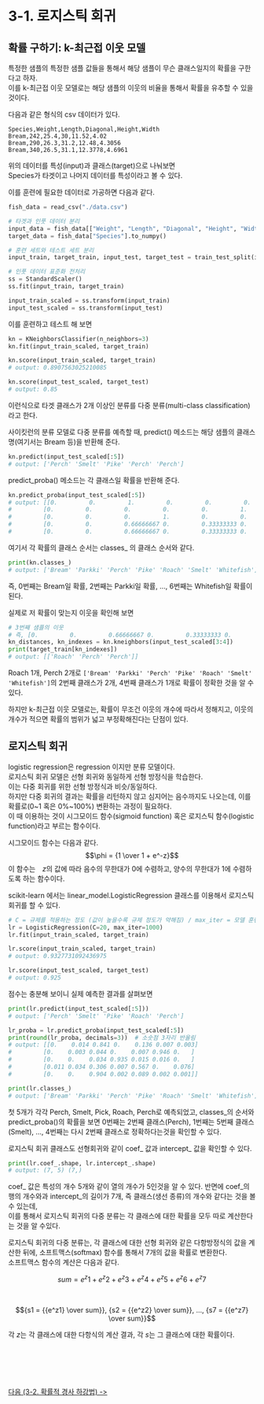 # 3-1. 로지스틱 회귀

## 확률 구하기: k-최근접 이웃 모델

특정한 샘플의 특정한 샘플 값들을 통해서 해당 샘플이 무슨 클래스일지의 확률을 구한다고 하자.    
이를 k-최근접 이웃 모델로는 해당 샘플의 이웃의 비율을 통해서 확률을 유추할 수 있을것이다.

다음과 같은 형식의 csv 데이터가 있다.
```csv
Species,Weight,Length,Diagonal,Height,Width
Bream,242,25.4,30,11.52,4.02
Bream,290,26.3,31.2,12.48,4.3056
Bream,340,26.5,31.1,12.3778,4.6961
```

위의 데이터를 특성(input)과 클래스(target)으로 나눠보면    
Species가 타겟이고 나머지 데이터를 특성이라고 볼 수 있다.    

이를 훈련에 필요한 데이터로 가공하면 다음과 같다.

```python
fish_data = read_csv("./data.csv")

# 타겟과 인풋 데이터 분리
input_data = fish_data[["Weight", "Length", "Diagonal", "Height", "Width"]].to_numpy()
target_data = fish_data["Species"].to_numpy()

# 훈련 세트와 테스트 세트 분리
input_train, target_train, input_test, target_test = train_test_split(input_data, target_data, random_state=42)

# 인풋 데이터 표준화 전처리
ss = StandardScaler()
ss.fit(input_train, target_train)

input_train_scaled = ss.transform(input_train)
input_test_scaled = ss.transform(input_test)
```

이를 훈련하고 테스트 해 보면

```python
kn = KNeighborsClassifier(n_neighbors=3)
kn.fit(input_train_scaled, target_train)

kn.score(input_train_scaled, target_train)
# output: 0.8907563025210085

kn.score(input_test_scaled, target_test)
# output: 0.85
```

이런식으로 타겟 클래스가 2개 이상인 분류를 다중 분류(multi-class classification)라고 한다.    

사이킷런의 분류 모델로 다중 분류를 예측할 때, predict() 메소드는 해당 샘플의 클래스명(여기서는 Bream 등)을 반환해 준다.

```python
kn.predict(input_test_scaled[:5])
# output: ['Perch' 'Smelt' 'Pike' 'Perch' 'Perch']
```

predict_proba() 메소드는 각 클래스일 확률을 반환해 준다.

```python
kn.predict_proba(input_test_scaled[:5])
# output: [[0.         0.         1.         0.         0.         0.         0.        ]
#         [0.         0.         0.         0.         0.         1.         0.        ]
#         [0.         0.         0.         1.         0.         0.         0.        ]
#         [0.         0.         0.66666667 0.         0.33333333 0.         0.        ]
#         [0.         0.         0.66666667 0.         0.33333333 0.         0.        ]]
```

여기서 각 확률의 클래스 순서는 classes_ 의 클래스 순서와 같다. 

```python
print(kn.classes_)
# output: ['Bream' 'Parkki' 'Perch' 'Pike' 'Roach' 'Smelt' 'Whitefish']
```

즉, 0번째는 Bream일 확률, 2번째는 Parkki일 확률, ..., 6번째는 Whitefish일 확률이 된다.   

실제로 저 확률이 맞는지 이웃을 확인해 보면

```python
# 3번째 샘플의 이웃
# 즉, [0.         0.         0.66666667 0.         0.33333333 0.         0.        ] 의 확률을 가진 샘플
kn_distances, kn_indexes = kn.kneighbors(input_test_scaled[3:4])
print(target_train[kn_indexes])
# output: [['Roach' 'Perch' 'Perch']]
```

Roach 1개, Perch 2개로 `['Bream' 'Parkki' 'Perch' 'Pike' 'Roach' 'Smelt' 'Whitefish']`의 2번째 클래스가 2개,
4번째 클래스가 1개로 확률이 정확한 것을 알 수 있다.    

하지만 k-최근접 이웃 모델로는, 확률이 무조건 이웃의 개수에 따라서 정해지고, 이웃의 개수가 적으면 확률의 범위가 넓고 부정확해진다는 단점이 있다.

## 로지스틱 회귀

logistic regression은 regression 이지만 분류 모델이다.    
로지스틱 회귀 모델은 선형 회귀와 동일하게 선형 방정식을 학습한다.    
이는 다중 회귀를 위한 선형 방정식과 비슷/동일하다.   
하지만 다중 회귀의 결과는 확률을 리턴하지 않고 심지어는 음수까지도 나오는데, 이를 확률로(0~1 혹은 0%~100%) 변환하는 과정이 필요하다.    
이 때 이용하는 것이 시그모이드 함수(sigmoid function) 혹은 로지스틱 함수(logistic function)라고 부르는 함수이다.    

시그모이드 함수는 다음과 같다.
$$\phi = {1 \over 1 + e^-z}$$
이 함수는　$z$의 값에 따라 음수의 무한대가 0에 수렴하고, 양수의 무한대가 1에 수렴하도록 하는 함수이다.    

scikit-learn 에서는 linear_model.LogisticRegression 클래스를 이용해서 로지스틱 회귀를 할 수 있다.

```python
# C = 규제를 적용하는 정도 (값이 높을수록 규제 정도가 약해짐) / max_iter = 모델 훈련에 사용되는 반복의 최대 개수
lr = LogisticRegression(C=20, max_iter=1000)
lr.fit(input_train_scaled, target_train)

lr.score(input_train_scaled, target_train)
# output: 0.9327731092436975

lr.score(input_test_scaled, target_test)
# output: 0.925
```

점수는 충분해 보이니 실제 예측한 결과를 살펴보면

```python
print(lr.predict(input_test_scaled[:5]))
# output: ['Perch' 'Smelt' 'Pike' 'Roach' 'Perch']

lr_proba = lr.predict_proba(input_test_scaled[:5])
print(round(lr_proba, decimals=3))  # 소숫점 3자리 반올림
# output: [[0.    0.014 0.841 0.    0.136 0.007 0.003]
#         [0.    0.003 0.044 0.    0.007 0.946 0.   ]
#         [0.    0.    0.034 0.935 0.015 0.016 0.   ]
#         [0.011 0.034 0.306 0.007 0.567 0.    0.076]
#         [0.    0.    0.904 0.002 0.089 0.002 0.001]]

print(lr.classes_)
# output: ['Bream' 'Parkki' 'Perch' 'Pike' 'Roach' 'Smelt' 'Whitefish']
```

첫 5개가 각각 Perch, Smelt, Pick, Roach, Perch로 예측되었고, 
classes_의 순서와 predict_proba()의 확률을 보면
0번째는 2번째 클래스(Perch), 1번째는 5번째 클래스(Smelt), ..., 4번째는 다시 2번째 클래스로 정확하다는것을 확인할 수 있다.    

로지스틱 회귀 클래스도 선형회귀와 같이 coef_ 값과 intercept_ 값을 확인할 수 있다.

```python
print(lr.coef_.shape, lr.intercept_.shape)
# output: (7, 5) (7,)
```

coef_ 값은 특성의 개수 5개와 같이 열의 개수가 5인것을 알 수 있다.
반면에 coef_의 행의 개수와과 intercept_의 길이가 7개, 즉 클래스(생선 종류)의 개수와 같다는 것을 볼 수 있는데,    
이를 통해서 로지스틱 회귀의 다중 분류는 각 클래스에 대한 확률을 모두 따로 계산한다는 것을 알 수있다.

로지스틱 회귀의 다중 분류는, 각 클래스에 대한 선형 회귀와 같은 다항방정식의 값을 계산한 뒤에,
소프트맥스(softmax) 함수를 통해서 7개의 값을 확률로 변환한다.    
소프트맥스 함수의 계산은 다음과 같다.

$$sum = {e^z1} + {e^z2} + {e^z3} + {e^z4} + {e^z5} + {e^z6} + {e^z7}$$

</br>

$${s1 = {{e^z1} \over sum}}, {s2 = {{e^z2} \over sum}}, ..., {s7 = {{e^z7} \over sum}}$$

각 $z$는 각 클래스에 대한 다항식의 계산 결과, 각 $s$는 그 클래스에 대한 확률이다.

</br></br></br></br>

[다음 (3-2. 확률적 경사 하강법) ->](https://github.com/RFLXN/PnP.AI.2023/tree/main/doc/3.%20%EB%8B%A4%EC%96%91%ED%95%9C%20%EB%B6%84%EB%A5%98%20%EC%95%8C%EA%B3%A0%EB%A6%AC%EC%A6%98/2.%20%ED%99%95%EB%A5%A0%EC%A0%81%20%EA%B2%BD%EC%82%AC%20%ED%95%98%EA%B0%95%EB%B2%95)


